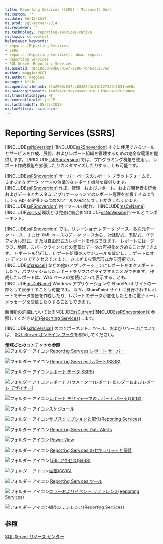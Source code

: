 ```yaml
---
title: Reporting Services (SSRS) | Microsoft Docs
ms.custom: ''
ms.date: 06/13/2017
ms.prod: sql-server-2014
ms.reviewer: ''
ms.technology: reporting-services-native
ms.topic: conceptual
helpviewer_keywords:
- reports [Reporting Services]
- SSRS
- reports [Reporting Services], about reports
- Reporting Services
- SQL Server Reporting Services
ms.assetid: b8d18d3d-9db0-43e7-8286-7b46cc3a37ed
author: maggiesMSFT
ms.author: maggies
manager: kfile
ms.openlocfilehash: 03a2965c837cc8842843c53b127323a1551ee08c
ms.sourcegitcommit: f40fa47619512a9a9c3e3258fda3242c76c008e6
ms.translationtype: MT
ms.contentlocale: ja-JP
ms.lasthandoff: 05/23/2019
ms.locfileid: "66109640"
---
```

# <a name="reporting-services-ssrs"></a>Reporting Services (SSRS)
  [!INCLUDE[ssNoVersion](../includes/ssnoversion-md.md)] [!INCLUDE[ssRSnoversion](../includes/ssrsnoversion-md.md)] すぐに使用できるツールとサービスを作成、展開、およびレポート組織を管理するための完全な範囲を提供します。 [!INCLUDE[ssRSnoversion](../includes/ssrsnoversion-md.md)] では、プログラミング機能を使用し、レポート作成機能を拡張したりカスタマイズしたりすることも可能です。  
  
 [!INCLUDE[ssRSnoversion](../includes/ssrsnoversion-md.md)] サーバー ベースのレポート プラットフォームで、さまざまなデータ ソースの包括的なレポート機能を提供します。 [!INCLUDE[ssRSnoversion](../includes/ssrsnoversion-md.md)] 作成、管理、およびレポート、および開発者を統合およびデータとカスタム アプリケーションでのレポート処理を拡張できるようにする Api を提供するためのツールの完全なセットが含まれています。 [!INCLUDE[ssRSnoversion](../includes/ssrsnoversion-md.md)] 内でツールの動作、 [!INCLUDE[msCoName](../includes/msconame-md.md)] [!INCLUDE[vsprvs](../includes/vsprvs-md.md)]環境とは完全に統合[!INCLUDE[ssNoVersion](../includes/ssnoversion-md.md)]ツールとコンポーネント。  
  
 [!INCLUDE[ssRSnoversion](../includes/ssrsnoversion-md.md)] では、リレーショナル データ ソース、多次元データ ソース、または XML ベースのデータ ソースから、対話形式、表形式、グラフィカル形式、または自由形式のレポートを作成できます。 レポートには、グラフ、地図、スパークラインなどの豊富なデータの可視化を含めることができます。 レポートを発行し、レポート処理のスケジュールを設定し、レポートにオン デマンドでアクセスできます。 さまざまな表示形式から選択でき、[!INCLUDE[ofprexcel](../includes/ofprexcel-md.md)] などの他のアプリケーションにレポートをエクスポートしたり、パブリッシュしたレポートをサブスクライブすることができます。 作成したレポートは、Web ベースの接続によって表示することも、[!INCLUDE[msCoName](../includes/msconame-md.md)] Windows アプリケーションや SharePoint サイトの一部として表示することも可能です。 また、SharePoint サイトに発行されるレポートでデータ警告を作成したり、レポートのデータが変化したときに電子メール メッセージを受信したりすることもできます。  
  
 新機能の詳細については[!INCLUDE[ssCurrent](../includes/sscurrent-md.md)][!INCLUDE[ssRSnoversion](../includes/ssrsnoversion-md.md)]を参照してください[新&#40;Reporting Services&#41;](../../2014/reporting-services/what-s-new-reporting-services.md)します。  
  
 [!INCLUDE[ssNoVersion](../includes/ssnoversion-md.md)] のコンポーネント、ツール、およびリソースについては、 [SQL Server オンライン ブック](../2014-toc/books-online-for-sql-server-2014.md)を参照してください。  
  
 **領域ごとのコンテンツの参照**  
 ![フォルダー アイコン](media/hlp-16folder.gif "フォルダー アイコン") [Reporting Services レポート サーバー](../../2014/reporting-services/reporting-services-report-server.md)  
  
 ![フォルダー アイコン](media/hlp-16folder.gif "フォルダー アイコン") [Reporting Services レポート&#40;SSRS&#41;](reports/reporting-services-reports-ssrs.md)  
  
 ![フォルダー アイコン](media/hlp-16folder.gif "フォルダー アイコン")[レポート データ&#40;SSRS&#41;](report-data/report-data-ssrs.md)  
  
 ![フォルダー アイコン](media/hlp-16folder.gif "フォルダー アイコン")[レポート パラメーター&#40;レポート ビルダーおよびレポート デザイナー&#41;](report-design/report-parameters-report-builder-and-report-designer.md)  
  
 ![フォルダー アイコン](media/hlp-16folder.gif "フォルダー アイコン")[レポート デザイナーでのレポート パーツ&#40;SSRS&#41;](report-design/report-parts-in-report-designer-ssrs.md)  
  
 ![フォルダー アイコン](media/hlp-16folder.gif "フォルダー アイコン")[スケジュール](subscriptions/schedules.md)  
  
 ![フォルダー アイコン](media/hlp-16folder.gif "フォルダー アイコン")[サブスクリプションと配信&#40;Reporting Services&#41;](subscriptions/subscriptions-and-delivery-reporting-services.md)  
  
 ![フォルダー アイコン](media/hlp-16folder.gif "フォルダー アイコン") [Reporting Services Data Alerts](../ssms/agent/alerts.md)  
  
 ![フォルダー アイコン](media/hlp-16folder.gif "フォルダー アイコン") [Power View](http://office.microsoft.com/excel-help/power-view-explore-visualize-and-present-your-data-HA102835634.aspx)  
  
 ![フォルダー アイコン](media/hlp-16folder.gif "フォルダー アイコン") [Reporting Services のセキュリティと保護](security/reporting-services-security-and-protection.md)  
  
 ![フォルダー アイコン](media/hlp-16folder.gif "フォルダー アイコン") [URL アクセス&#40;SSRS&#41;](url-access-ssrs.md)  
  
 ![フォルダー アイコン](media/hlp-16folder.gif "フォルダー アイコン")[拡張&#40;SSRS&#41;](extensions-ssrs.md)  
  
 ![フォルダー アイコン](media/hlp-16folder.gif "フォルダー アイコン") [Reporting Services ツール](tools/reporting-services-tools.md)  
  
 ![フォルダー アイコン](media/hlp-16folder.gif "フォルダー アイコン")[エラーおよびイベント リファレンス&#40;Reporting Services&#41;](troubleshooting/errors-and-events-reference-reporting-services.md)  
  
 ![フォルダー アイコン](media/hlp-16folder.gif "フォルダー アイコン")[機能リファレンス&#40;Reporting Services&#41;](feature-reference-reporting-services.md)  
  
## <a name="see-also"></a>参照  
 [SQL Server リソース センター](https://go.microsoft.com/fwlink/?linkID=219676)  
  
  
